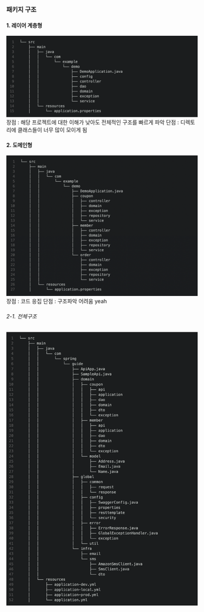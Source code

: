 ### 패키지 구조


#### 1. 레이어 계층형
![picture/git_good.png](spring/../picture/1.png)
장점 : 해당 프로젝트에 대한 이해가 낮아도 전체적인 구조를 빠르게 파악
단점 : 디렉토리에 클래스들이 너무 많이 모이게 됨


#### 2. 도메인형
![picture/git_good.png](spring/../picture/2.png)
장점 : 코드 응집
단점 : 구조파악 어려움
yeah
###### 2-1. 전체구조
![picture/git_good.png](spring/../picture/3.png)
